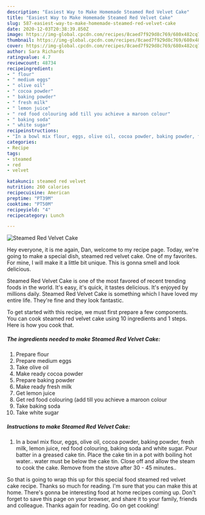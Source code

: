 ```yaml
---
description: "Easiest Way to Make Homemade Steamed Red Velvet Cake"
title: "Easiest Way to Make Homemade Steamed Red Velvet Cake"
slug: 587-easiest-way-to-make-homemade-steamed-red-velvet-cake
date: 2020-12-03T20:38:39.850Z
image: https://img-global.cpcdn.com/recipes/8caed7f929d8c769/680x482cq70/steamed-red-velvet-cake-recipe-main-photo.jpg
thumbnail: https://img-global.cpcdn.com/recipes/8caed7f929d8c769/680x482cq70/steamed-red-velvet-cake-recipe-main-photo.jpg
cover: https://img-global.cpcdn.com/recipes/8caed7f929d8c769/680x482cq70/steamed-red-velvet-cake-recipe-main-photo.jpg
author: Sara Richards
ratingvalue: 4.7
reviewcount: 48734
recipeingredient:
- " flour"
- " medium eggs"
- " olive oil"
- " cocoa powder"
- " baking powder"
- " fresh milk"
- " lemon juice"
- " red food colouring add till you achieve a maroon colour"
- " baking soda"
- " white sugar"
recipeinstructions:
- "In a bowl mix flour, eggs, olive oil, cocoa powder, baking powder, fresh milk, lemon juice, red food colouring, baking soda and white sugar. Pour batter in a greased cake tin. Place the cake tin in a pot with boiling hot water.. water must be below the cake tin. Close off and allow the steam to cook the cake. Remove from the stove after 30 - 45 minutes.."
categories:
- Recipe
tags:
- steamed
- red
- velvet

katakunci: steamed red velvet 
nutrition: 260 calories
recipecuisine: American
preptime: "PT39M"
cooktime: "PT50M"
recipeyield: "4"
recipecategory: Lunch

---
```



![Steamed Red Velvet Cake](https://img-global.cpcdn.com/recipes/8caed7f929d8c769/680x482cq70/steamed-red-velvet-cake-recipe-main-photo.jpg)

Hey everyone, it is me again, Dan, welcome to my recipe page. Today, we're going to make a special dish, steamed red velvet cake. One of my favorites. For mine, I will make it a little bit unique. This is gonna smell and look delicious.

Steamed Red Velvet Cake is one of the most favored of recent trending foods in the world. It's easy, it's quick, it tastes delicious. It's enjoyed by millions daily. Steamed Red Velvet Cake is something which I have loved my entire life. They're fine and they look fantastic.




To get started with this recipe, we must first prepare a few components. You can cook steamed red velvet cake using 10 ingredients and 1 steps. Here is how you cook that.

<!--inarticleads1-->

##### The ingredients needed to make Steamed Red Velvet Cake:

1. Prepare  flour
1. Prepare  medium eggs
1. Take  olive oil
1. Make ready  cocoa powder
1. Prepare  baking powder
1. Make ready  fresh milk
1. Get  lemon juice
1. Get  red food colouring (add till you achieve a maroon colour
1. Take  baking soda
1. Take  white sugar




<!--inarticleads2-->

##### Instructions to make Steamed Red Velvet Cake:

1. In a bowl mix flour, eggs, olive oil, cocoa powder, baking powder, fresh milk, lemon juice, red food colouring, baking soda and white sugar. Pour batter in a greased cake tin. Place the cake tin in a pot with boiling hot water.. water must be below the cake tin. Close off and allow the steam to cook the cake. Remove from the stove after 30 - 45 minutes..




So that is going to wrap this up for this special food steamed red velvet cake recipe. Thanks so much for reading. I'm sure that you can make this at home. There's gonna be interesting food at home recipes coming up. Don't forget to save this page on your browser, and share it to your family, friends and colleague. Thanks again for reading. Go on get cooking!

